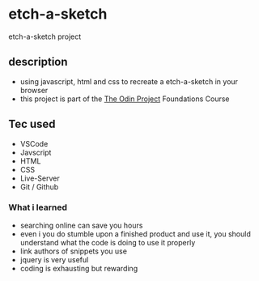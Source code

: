 # etch-a-sketch

etch-a-sketch project 

## description

- using javascript, html and css to recreate a etch-a-sketch in your browser
- this project is part of the [The Odin Project](https://www.theodinproject.com) Foundations Course

## Tec used

- VSCode
- Javscript
- HTML
- CSS
- Live-Server
- Git / Github

### What i learned

- searching online can save you hours
- even i you do stumble upon a finished product and use it, you should understand what the code is doing to use it properly
- link authors of snippets you use
- jquery is very useful
- coding is exhausting but rewarding
